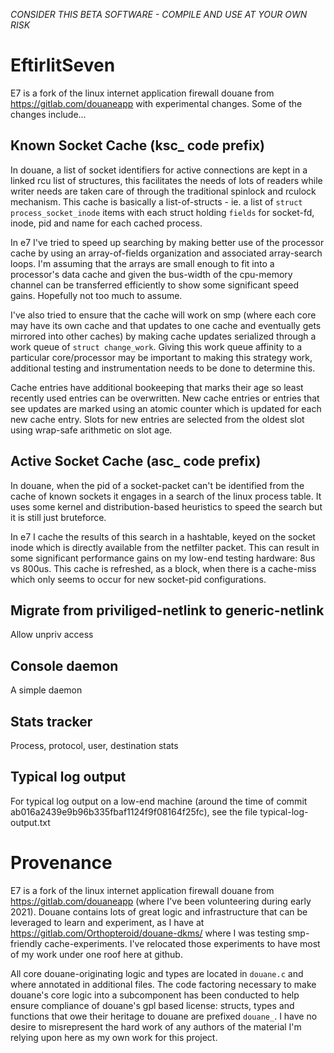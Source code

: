 *CONSIDER THIS BETA SOFTWARE - COMPILE AND USE AT YOUR OWN RISK*

# EftirlitSeven

E7 is a fork of the linux internet application firewall douane from https://gitlab.com/douaneapp with experimental changes. Some of the changes include...

## Known Socket Cache (ksc_ code prefix)

In douane, a list of socket identifiers for active connections are kept in a linked rcu list of structures, this facilitates the needs of lots of readers while writer needs are taken care of through the traditional spinlock and rculock mechanism. This cache is basically a list-of-structs - ie. a list of `struct process_socket_inode` items with each struct holding `fields` for socket-fd, inode, pid and name for each cached process.

In e7 I've tried to speed up searching by making better use of the processor cache by using an array-of-fields organization and associated array-search loops. I'm assuming that the arrays are small enough to fit into a processor's data cache and given the bus-width of the cpu-memory channel can be transferred efficiently to show some significant speed gains. Hopefully not too much to assume.

I've also tried to ensure that the cache will work on smp (where each core may have its own cache and that updates to one cache and eventually gets mirrored into other caches) by making cache updates serialized through a work queue of `struct change_work`. Giving this work queue affinity to a particular core/processor may be important to making this strategy work, additional testing and instrumentation needs to be done to determine this.

Cache entries have additional bookeeping that marks their age so least recently used entries can be overwritten. New cache entries or entries that see updates are marked using an atomic counter which is updated for each new cache entry. Slots for new entries are selected from the oldest slot using wrap-safe arithmetic on slot age.

## Active Socket Cache (asc_ code prefix)

In douane, when the pid of a socket-packet can't be identified from the cache of known sockets it engages in a search of the linux process table. It uses some kernel and distribution-based heuristics to speed the search but it is still just bruteforce.

In e7 I cache the results of this search in a hashtable, keyed on the socket inode which is directly available from the netfilter packet. This can result in some significant performance gains on my low-end testing hardware: 8us vs 800us. This cache is refreshed, as a block, when there is a cache-miss which only seems to occur for new socket-pid configurations.

## Migrate from priviliged-netlink to generic-netlink

Allow unpriv access

## Console daemon

A simple daemon

## Stats tracker

Process, protocol, user, destination stats

## Typical log output

For typical log output on a low-end machine (around the time of commit ab016a2439e9b96b335fbaf1124f9f08164f25fc), see the file typical-log-output.txt

# Provenance

E7 is a fork of the linux internet application firewall douane from https://gitlab.com/douaneapp (where I've been volunteering during early 2021). Douane contains lots of great logic and infrastructure that can be leveraged to learn and experiment, as I have at https://gitlab.com/Orthopteroid/douane-dkms/ where I was testing smp-friendly cache-experiments. I've relocated those experiments to have most of my work under one roof here at github.

All core douane-originating logic and types are located in `douane.c` and where annotated in additional files. The code factoring necessary to make douane's core logic into a subcomponent has been conducted to help ensure compliance of douane's gpl based license: structs, types and functions that owe their heritage to douane are prefixed `douane_`. I have no desire to misrepresent the hard work of any authors of the material I'm relying upon here as my own work for this project.
